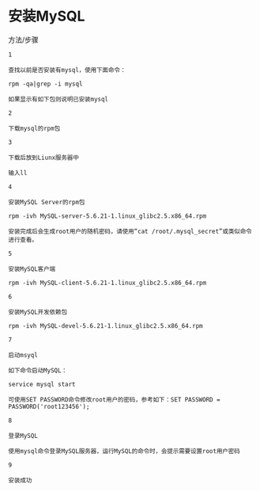 # 安装MySQL

方法/步骤
 

    1

    查找以前是否安装有mysql，使用下面命令：

    rpm -qa|grep -i mysql

    如果显示有如下包则说明已安装mysql
    
    2

    下载mysql的rpm包

    3

    下载后放到Liunx服务器中
    
    输入ll
    
    4

    安装MySQL Server的rpm包

    rpm -ivh MySQL-server-5.6.21-1.linux_glibc2.5.x86_64.rpm

    安装完成后会生成root用户的随机密码，请使用“cat /root/.mysql_secret”或类似命令进行查看。

    5
    
    安装MySQL客户端

    rpm -ivh MySQL-client-5.6.21-1.linux_glibc2.5.x86_64.rpm

    6
    
    安装MySQL开发依赖包

    rpm -ivh MySQL-devel-5.6.21-1.linux_glibc2.5.x86_64.rpm

    7
    
    启动msyql

    如下命令启动MySQL：

    service mysql start

    可使用SET PASSWORD命令修改root用户的密码，参考如下：SET PASSWORD = PASSWORD('root123456');
    
    8

    登录MySQL

    使用mysql命令登录MySQL服务器，运行MySQL的命令时，会提示需要设置root用户密码

    9

    安装成功
   
